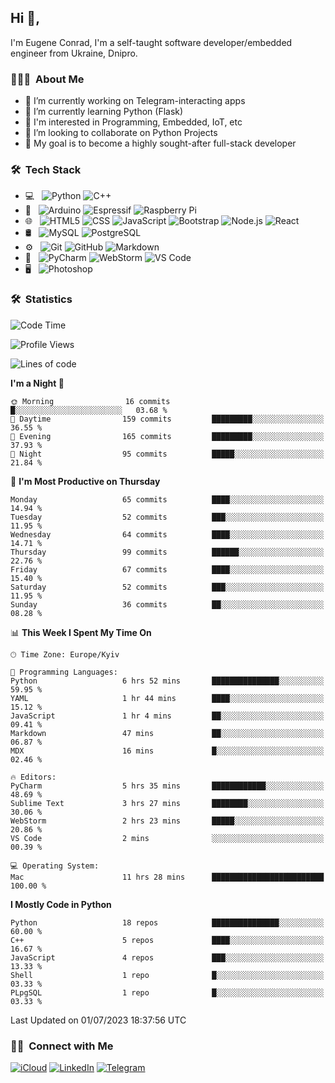 ## Hi 👋, 
I'm Eugene Conrad, I'm a self-taught software developer/embedded engineer from Ukraine, Dnipro.

### 👨🏻‍💻 &nbsp;About Me

- 🔭 I’m currently working on Telegram-interacting apps
- 🌱 I’m currently learning Python (Flask)
- 📌 I'm interested in Programming, Embedded, IoT, etc
- 🤝 I’m looking to collaborate on Python Projects
- 💪 My goal is to become a highly sought-after full-stack developer
<!-- - 👨‍💻 My blog – [blog.izxv.fun](https://blog.izxv.fun/) -->

### 🛠 &nbsp;Tech Stack

- 💻 &nbsp;
  ![Python](https://img.shields.io/badge/Python-3776AB?style=flat&logo=python&logoColor=white)
  ![C++](https://img.shields.io/badge/C%2B%2B-00599C?style=flat&logo=c%2B%2B&logoColor=white)
- 🧰 &nbsp;
  ![Arduino](https://img.shields.io/badge/Arduino-00979D?style=flat&logo=Arduino&logoColor=white)
  ![Espressif](https://img.shields.io/badge/espressif-E7352C?style=flat&logo=espressif&logoColor=white)
  ![Raspberry Pi](https://img.shields.io/badge/Raspberry%20Pi-A22846?style=flat&logo=Raspberry%20Pi&logoColor=white)
- 🌐 &nbsp;
  ![HTML5](https://img.shields.io/badge/HTML5-E34F26?style=flat&logo=html5&logoColor=white)
  ![CSS](https://img.shields.io/badge/CSS3-1572B6?style=flat&logo=css3&logoColor=white)
  ![JavaScript](https://img.shields.io/badge/JavaScript-F7DF1E?style=flat&logo=javascript&logoColor=black)
  ![Bootstrap](https://img.shields.io/badge/Bootstrap-563D7C?style=flat&logo=bootstrap&logoColor=white)
  ![Node.js](https://img.shields.io/badge/Node.js-43853D?style=flat&logo=node.js&logoColor=white)
  ![React](https://img.shields.io/badge/React-20232A?style=flat&logo=react&logoColor=61DAFB)
- 🛢 &nbsp;
  ![MySQL](https://img.shields.io/badge/MySQL-005C84?style=flat&logo=mysql&logoColor=white)
  ![PostgreSQL](https://img.shields.io/badge/PostgreSQL-316192?style=flat&logo=postgresql&logoColor=white)
- ⚙️ &nbsp;
  ![Git](https://img.shields.io/badge/GIT-E44C30?style=flat&logo=git&logoColor=white)
  ![GitHub](https://img.shields.io/badge/GitHub-100000?style=flat&logo=github&logoColor=white)
  ![Markdown](https://img.shields.io/badge/Markdown-000000?style=flat&logo=markdown&logoColor=white)
- 🔧 &nbsp;
  ![PyCharm](https://img.shields.io/badge/PyCharm-000000.svg?&style=flat&logo=PyCharm&logoColor=white)
  ![WebStorm](https://img.shields.io/badge/WebStorm-000000?style=flat&logo=WebStorm&logoColor=white)
  ![VS Code](https://img.shields.io/badge/Visual_Studio_Code-0078D4?style=flat&logo=visual%20studio%20code&logoColor=white)
- 🖥 &nbsp;
  ![Photoshop](https://img.shields.io/badge/-Photoshop-333333?style=flat&logo=adobe-photoshop)

### 🛠 &nbsp;Statistics

<!--START_SECTION:waka-->
![Code Time](http://img.shields.io/badge/Code%20Time-810%20hrs%2034%20mins-blue)

![Profile Views](http://img.shields.io/badge/Profile%20Views-0-blue)

![Lines of code](https://img.shields.io/badge/From%20Hello%20World%20I%27ve%20Written-933.5%20thousand%20lines%20of%20code-blue)

**I'm a Night 🦉** 

```text
🌞 Morning                16 commits          █░░░░░░░░░░░░░░░░░░░░░░░░   03.68 % 
🌆 Daytime                159 commits         █████████░░░░░░░░░░░░░░░░   36.55 % 
🌃 Evening                165 commits         █████████░░░░░░░░░░░░░░░░   37.93 % 
🌙 Night                  95 commits          █████░░░░░░░░░░░░░░░░░░░░   21.84 % 
```
📅 **I'm Most Productive on Thursday** 

```text
Monday                   65 commits          ████░░░░░░░░░░░░░░░░░░░░░   14.94 % 
Tuesday                  52 commits          ███░░░░░░░░░░░░░░░░░░░░░░   11.95 % 
Wednesday                64 commits          ████░░░░░░░░░░░░░░░░░░░░░   14.71 % 
Thursday                 99 commits          ██████░░░░░░░░░░░░░░░░░░░   22.76 % 
Friday                   67 commits          ████░░░░░░░░░░░░░░░░░░░░░   15.40 % 
Saturday                 52 commits          ███░░░░░░░░░░░░░░░░░░░░░░   11.95 % 
Sunday                   36 commits          ██░░░░░░░░░░░░░░░░░░░░░░░   08.28 % 
```


📊 **This Week I Spent My Time On** 

```text
🕑︎ Time Zone: Europe/Kyiv

💬 Programming Languages: 
Python                   6 hrs 52 mins       ███████████████░░░░░░░░░░   59.95 % 
YAML                     1 hr 44 mins        ████░░░░░░░░░░░░░░░░░░░░░   15.12 % 
JavaScript               1 hr 4 mins         ██░░░░░░░░░░░░░░░░░░░░░░░   09.41 % 
Markdown                 47 mins             ██░░░░░░░░░░░░░░░░░░░░░░░   06.87 % 
MDX                      16 mins             █░░░░░░░░░░░░░░░░░░░░░░░░   02.46 % 

🔥 Editors: 
PyCharm                  5 hrs 35 mins       ████████████░░░░░░░░░░░░░   48.69 % 
Sublime Text             3 hrs 27 mins       ████████░░░░░░░░░░░░░░░░░   30.06 % 
WebStorm                 2 hrs 23 mins       █████░░░░░░░░░░░░░░░░░░░░   20.86 % 
VS Code                  2 mins              ░░░░░░░░░░░░░░░░░░░░░░░░░   00.39 % 

💻 Operating System: 
Mac                      11 hrs 28 mins      █████████████████████████   100.00 % 
```

**I Mostly Code in Python** 

```text
Python                   18 repos            ███████████████░░░░░░░░░░   60.00 % 
C++                      5 repos             ████░░░░░░░░░░░░░░░░░░░░░   16.67 % 
JavaScript               4 repos             ███░░░░░░░░░░░░░░░░░░░░░░   13.33 % 
Shell                    1 repo              █░░░░░░░░░░░░░░░░░░░░░░░░   03.33 % 
PLpgSQL                  1 repo              █░░░░░░░░░░░░░░░░░░░░░░░░   03.33 % 
```




 Last Updated on 01/07/2023 18:37:56 UTC
<!--END_SECTION:waka-->

### 🤝🏻 &nbsp;Connect with Me

[![iCloud](https://img.shields.io/badge/iCloud-3693F3?style=for-the-badge&logo=iCloud&logoColor=white)](mailto:eugconrad@icloud.com)
[![LinkedIn](https://img.shields.io/badge/LinkedIn-0077B5?style=for-the-badge&logo=linkedin&logoColor=white)](https://www.linkedin.com/in/eugconrad)
[![Telegram](https://img.shields.io/badge/Telegram-2CA5E0?style=for-the-badge&logo=telegram&logoColor=white)](https://t.me/eugconrad)
